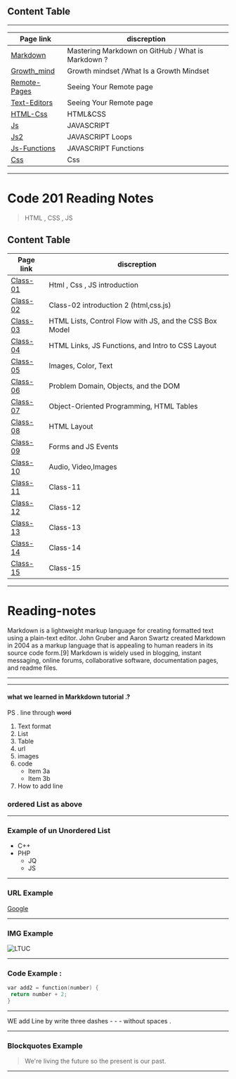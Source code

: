 ## Content Table
___

Page link         | discreption 
------------ | -------------
[Markdown ](https://aseelwadi.github.io/reading-notes/)      |  Mastering Markdown on GitHub  / What is Markdown ?
[Growth_mind ](https://aseelwadi.github.io/reading-notes/Growth-mind)      |   Growth mindset  /What Is a Growth Mindset 
[Remote-Pages](https://aseelwadi.github.io/reading-notes/Remote-Page)     |   Seeing Your Remote page 
[Text-Editors](https://aseelwadi.github.io/reading-notes/editors)    |   Seeing Your Remote page
[HTML-Css](https://aseelwadi.github.io/reading-notes/Html-Css)      |   HTML&CSS 
[Js](https://aseelwadi.github.io/reading-notes/Javascript)      |   JAVASCRIPT
[Js2](https://aseelwadi.github.io/reading-notes/Js2)      |   JAVASCRIPT Loops
[Js-Functions](https://aseelwadi.github.io/reading-notes/Js-Functions)      |JAVASCRIPT Functions
[Css](https://aseelwadi.github.io/reading-notes/css-Colors)      | Css



________________________
# Code 201 Reading Notes

> HTML , CSS , JS 

## Content Table


Page link         | discreption 
------------ | -------------
[Class-01](https://aseelwadi.github.io/reading-notes/class-01)      | Html , Css , JS introduction
[Class-02](https://aseelwadi.github.io/reading-notes/class02)      | Class-02 introduction 2 (html,css.js)
[Class-03](https://aseelwadi.github.io/reading-notes/class-03)      | HTML Lists, Control Flow with JS, and the CSS Box Model
[Class-04](https://aseelwadi.github.io/reading-notes/class-04)      | HTML Links, JS Functions, and Intro to CSS Layout
[Class-05](https://aseelwadi.github.io/reading-notes/class-05)      | Images, Color, Text
[Class-06](https://aseelwadi.github.io/reading-notes/class-06)      | Problem Domain, Objects, and the DOM
[Class-07](https://aseelwadi.github.io/reading-notes/class-07)      | Object-Oriented Programming, HTML Tables
[Class-08](https://aseelwadi.github.io/reading-notes/class-08)      | HTML Layout
[Class-09](https://aseelwadi.github.io/reading-notes/class-09)      | Forms and JS Events
[Class-10](https://aseelwadi.github.io/reading-notes/class-10)      | Audio, Video,Images
[Class-11](https://aseelwadi.github.io/reading-notes/class-11)      | Class-11
[Class-12](https://aseelwadi.github.io/reading-notes/class-12)      | Class-12
[Class-13](https://aseelwadi.github.io/reading-notes/class-13)      | Class-13
[Class-14](https://aseelwadi.github.io/reading-notes/class-14)      | Class-14
[Class-15](https://aseelwadi.github.io/reading-notes/class-15)      | Class-15





____________
# Reading-notes

Markdown is a lightweight markup language for creating formatted text using a plain-text editor. John Gruber and Aaron Swartz created Markdown in 2004 as a markup language that is appealing to human readers in its source code form.[9] Markdown is widely used in blogging, instant messaging, online forums, collaborative software, documentation pages, and readme files.
___
___
#### what we learned in Markkdown tutorial .?

 PS . line through  ~~word~~

   1. Text format
   2. List
   3. Table
   5. url
   6. images
   7. code
      * Item 3a
      * Item 3b
   8. How to add line   

 ### ordered List as above 
 ___


 ### Example of un Unordered List 
      
* C++
* PHP
  * JQ
  * JS
 ___

 ### URL Example
 [Google](http://google.com)

___
### IMG Example 
![LTUC](https://tse3.mm.bing.net/th?id=OIP.NnKjqMfUo-fisKWU9URw4QHaE5&pid=Api&P=0&w=271&h=180)


 ___
 ### Code Example :

 ```C++
var add2 = function(number) {
  return number + 2;
}
```
 ___
 WE add Line by write three dashes - - - without spaces .
 ___
 ### Blockquotes Example 

> We're living the future so
> the present is our past.
___

